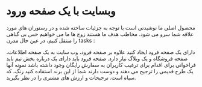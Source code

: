 <h1>
وبسایت با یک صفحه ورود
</h1>
<p> محصول اصلی ما نوشیدنی است
با توجه به جزئیات ساخته شده و در رستوران های مورد علاقه شما سرو می شود. مخاطب هدف ما هستند
زوج ها ما می خواهیم حس بی گناهی را منتقل کنیم، در عین حال مدرن
tasks : <br>
  
دارای یک صفحه فرود ایجاد کنید علاوه بر صفحه فرود، وب سایت
به یک صفحه اطلاعات، صفحه فروشگاه و یک وبلاگ نیاز دارد. صفحه فرود باید دارای یک
درباره بخش تیم باید فراخوانی برای اقدام برای ترغیب کاربران به سفارش رایگان وجود داشته باشد
نمونه آنها یک طرح قدیمی را ترجیح می دهند و دوست دارند شما از این برند استفاده کنید
رنگ، که سیاه است. ترجیحات و ارزش های مشتری را در نظر بگیرید.
